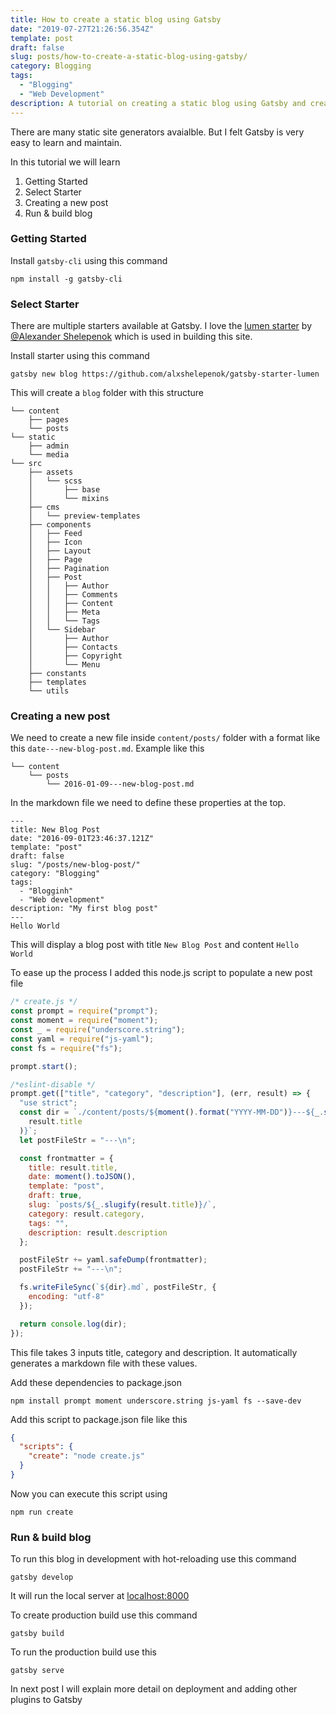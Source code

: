 ```yaml
---
title: How to create a static blog using Gatsby
date: "2019-07-27T21:26:56.354Z"
template: post
draft: false
slug: posts/how-to-create-a-static-blog-using-gatsby/
category: Blogging
tags:
  - "Blogging"
  - "Web Development"
description: A tutorial on creating a static blog using Gatsby and creating a new post
---
```


There are many static site generators avaialble. But I felt Gatsby is very easy to learn and maintain.

In this tutorial we will learn

1. Getting Started
2. Select Starter
3. Creating a new post
4. Run & build blog

### Getting Started

Install `gatsby-cli` using this command

```shell
npm install -g gatsby-cli
```

### Select Starter

There are multiple starters available at Gatsby. I love the [lumen starter](https://github.com/alxshelepenok/gatsby-starter-lumen) by [@Alexander Shelepenok](https://github.com/alxshelepenok) which is used in building this site.

Install starter using this command

```shell
gatsby new blog https://github.com/alxshelepenok/gatsby-starter-lumen
```

This will create a `blog` folder with this structure

```
└── content
    ├── pages
    └── posts
└── static
    ├── admin
    └── media
└── src
    ├── assets
    │   └── scss
    │       ├── base
    │       └── mixins
    ├── cms
    │   └── preview-templates
    ├── components
    │   ├── Feed
    │   ├── Icon
    │   ├── Layout
    │   ├── Page
    │   ├── Pagination
    │   ├── Post
    │   │   ├── Author
    │   │   ├── Comments
    │   │   ├── Content
    │   │   ├── Meta
    │   │   └── Tags
    │   └── Sidebar
    │       ├── Author
    │       ├── Contacts
    │       ├── Copyright
    │       └── Menu
    ├── constants
    ├── templates
    └── utils
```

### Creating a new post

We need to create a new file inside `content/posts/` folder with a format like this `date---new-blog-post.md`.
Example like this

```
└── content
    └── posts
        └── 2016-01-09---new-blog-post.md
```

In the markdown file we need to define these properties at the top.

```
---
title: New Blog Post
date: "2016-09-01T23:46:37.121Z"
template: "post"
draft: false
slug: "/posts/new-blog-post/"
category: "Blogging"
tags:
  - "Blogginh"
  - "Web development"
description: "My first blog post"
---
Hello World
```

This will display a blog post with title `New Blog Post` and content `Hello World`

To ease up the process I added this node.js script to populate a new post file

```js
/* create.js */
const prompt = require("prompt");
const moment = require("moment");
const _ = require("underscore.string");
const yaml = require("js-yaml");
const fs = require("fs");

prompt.start();

/*eslint-disable */
prompt.get(["title", "category", "description"], (err, result) => {
  "use strict";
  const dir = `./content/posts/${moment().format("YYYY-MM-DD")}---${_.slugify(
    result.title
  )}`;
  let postFileStr = "---\n";

  const frontmatter = {
    title: result.title,
    date: moment().toJSON(),
    template: "post",
    draft: true,
    slug: `posts/${_.slugify(result.title)}/`,
    category: result.category,
    tags: "",
    description: result.description
  };

  postFileStr += yaml.safeDump(frontmatter);
  postFileStr += "---\n";

  fs.writeFileSync(`${dir}.md`, postFileStr, {
    encoding: "utf-8"
  });

  return console.log(dir);
});
```

This file takes 3 inputs title, category and description. It automatically generates a markdown file with these values.

Add these dependencies to package.json
```shell
npm install prompt moment underscore.string js-yaml fs --save-dev
```

Add this script to package.json file like this

```json
{
  "scripts": {
    "create": "node create.js"
  }
}
```

Now you can execute this script using

```shell
npm run create
```

### Run & build blog

To run this blog in development with hot-reloading use this command

```shell
gatsby develop
```

It will run the local server at [localhost:8000](http://localhost:8000/)

To create production build use this command

```shell
gatsby build
```

To run the production build use this

```shell
gatsby serve
```

In next post I will explain more detail on deployment and adding other plugins to Gatsby
